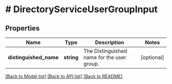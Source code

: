 # # DirectoryServiceUserGroupInput

## Properties

Name | Type | Description | Notes
------------ | ------------- | ------------- | -------------
**distinguished_name** | **string** | The Distinguished name for the user group. | [optional]

[[Back to Model list]](../../README.md#models) [[Back to API list]](../../README.md#endpoints) [[Back to README]](../../README.md)

